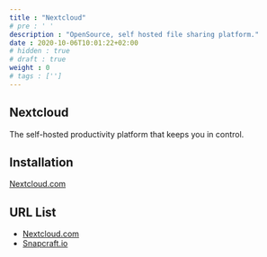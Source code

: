 ```yaml
---
title : "Nextcloud"
# pre : ' '
description : "OpenSource, self hosted file sharing platform."
date : 2020-10-06T10:01:22+02:00
# hidden : true
# draft : true
weight : 0
# tags : ['']
---
```


## Nextcloud

The self-hosted productivity platform that keeps you in control.

## Installation

[Nextcloud.com](https://nextcloud.com/install/)

## URL List

* [Nextcloud.com](https://nextcloud.com/)
* [Snapcraft.io](https://snapcraft.io/nextcloud)
